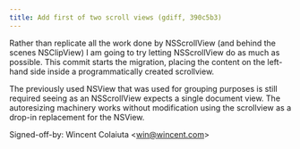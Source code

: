 ```yaml
---
title: Add first of two scroll views (gdiff, 390c5b3)
---
```


Rather than replicate all the work done by NSScrollView (and behind the scenes NSClipView) I am going to try letting NSScrollView do as much as possible. This commit starts the migration, placing the content on the left-hand side inside a programmatically created scrollview.

The previously used NSView that was used for grouping purposes is still required seeing as an NSScrollView expects a single document view. The autoresizing machinery works without modification using the scrollview as a drop-in replacement for the NSView.

Signed-off-by: Wincent Colaiuta &lt;win@wincent.com&gt;
